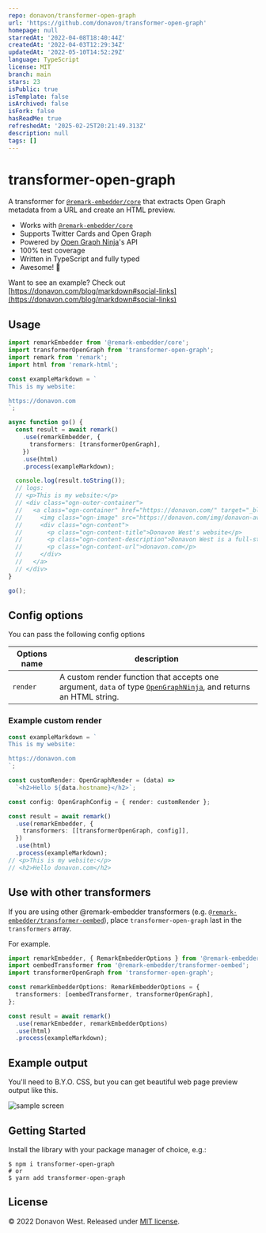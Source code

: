 ```yaml
---
repo: donavon/transformer-open-graph
url: 'https://github.com/donavon/transformer-open-graph'
homepage: null
starredAt: '2022-04-08T18:40:44Z'
createdAt: '2022-04-03T12:29:34Z'
updatedAt: '2022-05-10T14:52:29Z'
language: TypeScript
license: MIT
branch: main
stars: 23
isPublic: true
isTemplate: false
isArchived: false
isFork: false
hasReadMe: true
refreshedAt: '2025-02-25T20:21:49.313Z'
description: null
tags: []
---
```


# transformer-open-graph

A transformer for [`@remark-embedder/core`](https://github.com/remark-embedder/core) that extracts Open Graph metadata from a URL and create an HTML preview.

- Works with [`@remark-embedder/core`](https://github.com/remark-embedder/core)
- Supports Twitter Cards and Open Graph
- Powered by [Open Graph Ninja](https://opengraph.ninja/)'s API
- 100% test coverage
- Written in TypeScript and fully typed
- Awesome! 🎉

Want to see an example? Check out [https://donavon.com/blog/markdown#social-links](https://donavon.com/blog/markdown#social-links)

## Usage

```ts
import remarkEmbedder from '@remark-embedder/core';
import transformerOpenGraph from 'transformer-open-graph';
import remark from 'remark';
import html from 'remark-html';

const exampleMarkdown = `
This is my website:

https://donavon.com
`;

async function go() {
  const result = await remark()
    .use(remarkEmbedder, {
      transformers: [transformerOpenGraph],
    })
    .use(html)
    .process(exampleMarkdown);

  console.log(result.toString());
  // logs:
  // <p>This is my website:</p>
  // <div class="ogn-outer-container">
  //   <a class="ogn-container" href="https://donavon.com/" target="_blank" rel="noopener noreferrer" data-twitter-card="summary">
  //     <img class="ogn-image" src="https://donavon.com/img/donavon-avatar.jpeg" alt="Donavon West's website">
  //     <div class="ogn-content">
  //       <p class="ogn-content-title">Donavon West's website</p>
  //       <p class="ogn-content-description">Donavon West is a full-stack software engineer living in the New York City area.</p>
  //       <p class="ogn-content-url">donavon.com</p>
  //     </div>
  //   </a>
  // </div>
}

go();
```

## Config options

You can pass the following config options

| Options name | description                                                                                                                                 |
| ------------ | ------------------------------------------------------------------------------------------------------------------------------------------- |
| `render`     | A custom render function that accepts one argument, `data` of type [`OpenGraphNinja`](./src/openGraphNinja.ts), and returns an HTML string. |

### Example custom render

```ts
const exampleMarkdown = `
This is my website:

https://donavon.com
`;

const customRender: OpenGraphRender = (data) =>
  `<h2>Hello ${data.hostname}</h2>`;

const config: OpenGraphConfig = { render: customRender };

const result = await remark()
  .use(remarkEmbedder, {
    transformers: [[transformerOpenGraph, config]],
  })
  .use(html)
  .process(exampleMarkdown);
// <p>This is my website:</p>
// <h2>Hello donavon.com</h2>
```

## Use with other transformers

If you are using other @remark-embedder transformers (e.g. [`@remark-embedder/transformer-oembed`](https://github.com/remark-embedder/transformer-oembed)), place `transformer-open-graph` last in the `transformers` array.

For example.

```ts
import remarkEmbedder, { RemarkEmbedderOptions } from '@remark-embedder/core';
import oembedTransformer from '@remark-embedder/transformer-oembed';
import transformerOpenGraph from 'transformer-open-graph';

const remarkEmbedderOptions: RemarkEmbedderOptions = {
  transformers: [oembedTransformer, transformerOpenGraph],
};

const result = await remark()
  .use(remarkEmbedder, remarkEmbedderOptions)
  .use(html)
  .process(exampleMarkdown);
```

## Example output

You'll need to B.Y.O. CSS, but you can get beautiful web page preview output like this.

![sample screen](./docs/example.jpeg?raw=true)

## Getting Started

Install the library with your package manager of choice, e.g.:

```
$ npm i transformer-open-graph
# or
$ yarn add transformer-open-graph
```

## License

&copy; 2022 Donavon West. Released under [MIT license](./LICENSE).
